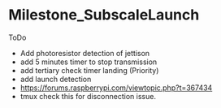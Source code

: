 # Milestone_SubscaleLaunch
ToDo
- Add photoresistor detection of jettison
- add 5 minutes timer to stop transmission
- add tertiary check timer landing (Priority)
- add launch detection
- https://forums.raspberrypi.com/viewtopic.php?t=367434
- tmux check this for disconnection issue. 
